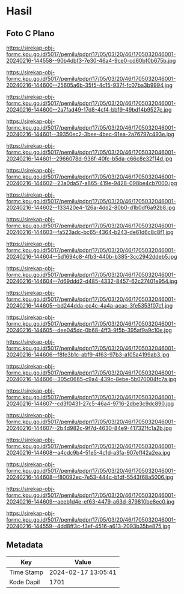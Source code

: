 # Hasil

## Foto C Plano

https://sirekap-obj-formc.kpu.go.id/5017/pemilu/pdpr/17/05/03/20/46/1705032046001-20240216-144558--90b4dbf3-7e30-46a4-9ce0-cd60bf0b675b.jpg

https://sirekap-obj-formc.kpu.go.id/5017/pemilu/pdpr/17/05/03/20/46/1705032046001-20240216-144600--25605a6b-35f5-4c15-937f-fc07ba3b9994.jpg

https://sirekap-obj-formc.kpu.go.id/5017/pemilu/pdpr/17/05/03/20/46/1705032046001-20240216-144600--2a7fad49-17d8-4cf4-bb19-49bd14b9527c.jpg

https://sirekap-obj-formc.kpu.go.id/5017/pemilu/pdpr/17/05/03/20/46/1705032046001-20240216-144601--39350ec2-3bee-4bec-91ea-2a76797c493e.jpg

https://sirekap-obj-formc.kpu.go.id/5017/pemilu/pdpr/17/05/03/20/46/1705032046001-20240216-144601--2966078d-936f-40fc-b5da-c66c8e32f14d.jpg

https://sirekap-obj-formc.kpu.go.id/5017/pemilu/pdpr/17/05/03/20/46/1705032046001-20240216-144602--23a0da57-a865-419e-9428-098be4cb7000.jpg

https://sirekap-obj-formc.kpu.go.id/5017/pemilu/pdpr/17/05/03/20/46/1705032046001-20240216-144602--133420e4-126a-4dd2-80b0-d1b0df6a92b8.jpg

https://sirekap-obj-formc.kpu.go.id/5017/pemilu/pdpr/17/05/03/20/46/1705032046001-20240216-144603--fa523adc-bc65-4364-b243-de61d6c8c8f1.jpg

https://sirekap-obj-formc.kpu.go.id/5017/pemilu/pdpr/17/05/03/20/46/1705032046001-20240216-144604--5d1694c8-4fb3-440b-b385-3cc2942ddeb5.jpg

https://sirekap-obj-formc.kpu.go.id/5017/pemilu/pdpr/17/05/03/20/46/1705032046001-20240216-144604--7d69ddd2-d485-4332-8457-62c27401e954.jpg

https://sirekap-obj-formc.kpu.go.id/5017/pemilu/pdpr/17/05/03/20/46/1705032046001-20240216-144605--bd244dda-cc4c-4a4a-acac-3fe5353f07c1.jpg

https://sirekap-obj-formc.kpu.go.id/5017/pemilu/pdpr/17/05/03/20/46/1705032046001-20240216-144605--dee045dc-0b68-4ff3-9f5b-395af9a9c10e.jpg

https://sirekap-obj-formc.kpu.go.id/5017/pemilu/pdpr/17/05/03/20/46/1705032046001-20240216-144606--f8fe3b1c-abf9-4f63-97b3-a105a4199ab3.jpg

https://sirekap-obj-formc.kpu.go.id/5017/pemilu/pdpr/17/05/03/20/46/1705032046001-20240216-144606--305c0665-c9a4-439c-8ebe-5b070004fc7a.jpg

https://sirekap-obj-formc.kpu.go.id/5017/pemilu/pdpr/17/05/03/20/46/1705032046001-20240216-144607--cd3f0431-27c5-46a4-9716-2dbe3c9dc890.jpg

https://sirekap-obj-formc.kpu.go.id/5017/pemilu/pdpr/17/05/03/20/46/1705032046001-20240216-144607--2b4d982c-9f7d-4630-84e9-417321fc1a2b.jpg

https://sirekap-obj-formc.kpu.go.id/5017/pemilu/pdpr/17/05/03/20/46/1705032046001-20240216-144608--a4cdc9b4-51e5-4c1d-a3fa-907eff42a2ea.jpg

https://sirekap-obj-formc.kpu.go.id/5017/pemilu/pdpr/17/05/03/20/46/1705032046001-20240216-144608--f80092ec-7e53-444c-b1df-5543f68a5006.jpg

https://sirekap-obj-formc.kpu.go.id/5017/pemilu/pdpr/17/05/03/20/46/1705032046001-20240216-144609--aeeb1d4e-ef63-4479-a63d-879810be8ec0.jpg

https://sirekap-obj-formc.kpu.go.id/5017/pemilu/pdpr/17/05/03/20/46/1705032046001-20240216-144559--4dd8ff3c-f3ef-4516-a613-2093b35be875.jpg


## Metadata

| Key        | Value               |
| ---------- | ------------------- |
| Time Stamp | 2024-02-17 13:05:41 |
| Kode Dapil | 1701                |



